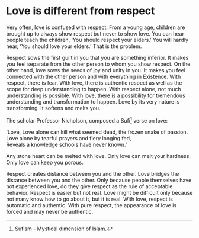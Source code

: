 # Love is different from respect

Very often, love is confused with respect.
From a young age, children are brought up
to always show respect but never to show
love. You can hear people teach the
children, ‘You should respect your elders.’
You will hardly hear, ‘You should love your
elders.’ That is the problem.

Respect sows the first guilt in you that you
are something inferior. It makes you feel
separate from the other person to whom
you show respect. On the other hand, love
sows the seeds of joy and unity in you. It
makes you feel connected with the other
person and with everything in Existence.
With respect, there is fear. With love, there
is authentic respect as well as the scope
for deep understanding to happen. With
respect alone, not much understanding is
possible. With love, there is a possibility
for tremendous understanding and
transformation to happen. Love by its very
nature is transforming. It softens and melts
you.

The scholar Professor Nicholson,
composed a Sufi[^1] verse on love:

‘Love, Love alone can kill what seemed
dead, the frozen snake of passion.  
Love alone by tearful prayers and fiery longing fed,  
Reveals a knowledge schools have never
known.’

Any stone heart can be melted with love.
Only love can melt your hardness. Only
love can keep you porous.

Respect creates distance between you and
the other. Love bridges the distance
between you and the other. Only because
people themselves have not experienced love,
do they give
respect as the rule of acceptable behavior.
Respect is easier but not real. Love might
be difficult only because not many know
how to go about it, but it is real. With love,
respect is automatic and authentic. With
pure respect, the appearance of love is
forced and may never be authentic.

[^1]: Sufism - Mystical dimension of Islam.

